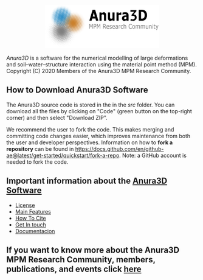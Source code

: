 <p align="center">
<img width="300" src="https://github.com/Anura3D/Anura3D_OpenSource/blob/main/images/logo.png"> 

_Anura3D_ is a software for the numerical modelling of large deformations and soil–water–structure interaction using the material point method (MPM). Copyright (C) 2020 Members of the Anura3D MPM Research Community.
  
## How to Download Anura3D Software
The Anura3D source code is stored in the in the _src_ folder. You can download all the files by clicking on "Code" (green button on the top-right corner) and then select "Download ZIP". 

We recommend the user to fork the code. This makes merging and committing code changes easier, which improves maintenance from both the user and developer perspectives. 
Information on how to **fork a repository** can be found in <https://docs.github.com/en/github-ae@latest/get-started/quickstart/fork-a-repo>. Note: a GitHub account is needed to fork the code.

## Important information about the [Anura3D Software](https://github.com/Anura3D/Anura3D_OpenSource/wiki/Anura3D-Software)
* [License](https://github.com/Anura3D/Anura3D_OpenSource/wiki/License)
* [Main Features](https://github.com/Anura3D/Anura3D_OpenSource/wiki/Main-Features)
* [How To Cite](https://github.com/Anura3D/Anura3D_OpenSource/wiki/How-To-Cite)
* [Get In touch](https://github.com/Anura3D/Anura3D_OpenSource/wiki/Get-In-Touch)
* [Documentacion](https://github.com/Anura3D/Anura3D_OpenSource/wiki/Documentation)
 
## If you want to know more about the Anura3D MPM Research Community, members, publications, and events click [here](https://github.com/Anura3D/Anura3D_OpenSource/wiki)









